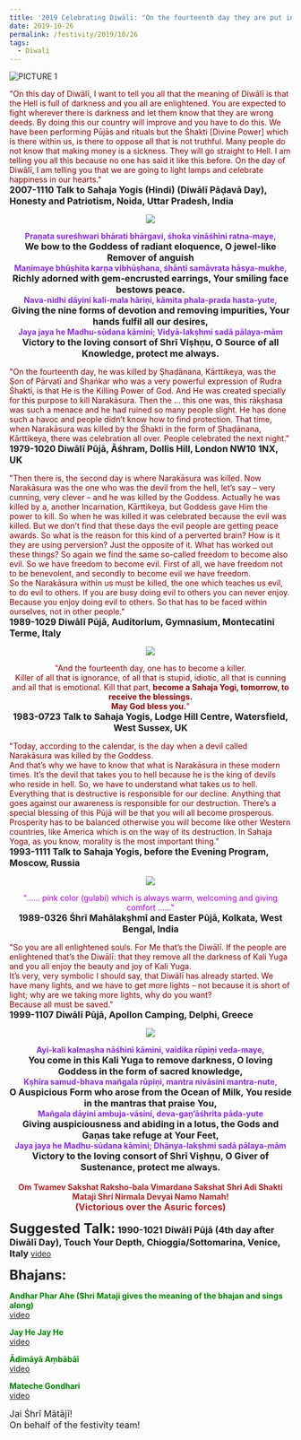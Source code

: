 ```yaml
---
title: '2019 Celebrating Diwālī: "On the fourteenth day they are put in the Hell. So that’s called as Naraka Chaturdaśhī" '
date: 2019-10-26
permalink: /festivity/2019/10/26
tags:
  - Diwali
---
```


![PICTURE 1](/images/image1.png)

<p>
<font color="DarkRed">"On this day of Diwālī, I want to tell you all that the meaning of Diwālī is that the Hell is full of darkness and you all are enlightened. You are expected to fight wherever there is darkness and let them know that they are wrong deeds. By doing this our country will improve and you have to do this. We have been performing Pūjās and rituals but the Śhakti [Divine Power] which is there within us, is there to oppose all that is not truthful. Many people do not know that making money is a sickness. They will go straight to Hell. I am telling you all this because no one has said it like this before. On the day of Diwālī, I am telling you that we are going to light lamps and celebrate happiness in our hearts."</font><br>
<font size="+0"><b>2007-1110 Talk to Sahaja Yogis (Hindi) (Diwālī Pāḍavā Day), Honesty and Patriotism, Noida, Uttar Pradesh, India</b></font>
</p>

<div style="text-align: center"><img src="/images/image224.png" /></div>

<p style="text-align:center;">
<font color="BlueViolet"><b>Praṇata sureśhwari bhārati bhārgavi, śhoka vināśhini ratna-maye,</b></font><br>
<font size="+0"><b>We bow to the Goddess of radiant eloquence, O jewel-like Remover of anguish</b></font><br>
<font color="BlueViolet"><b>Maṇimaye bhūṣhita karṇa vibhūṣhana, śhānti samāvrata hāsya-mukhe,</b></font><br>
<font size="+0"><b>Richly adorned with gem-encrusted earrings, Your smiling face bestows peace.</b></font><br>
<font color="BlueViolet"><b>Nava-nidhi dāyini kali-mala hāriṇi, kāmita phala-prada hasta-yute,</b></font><br>
<font size="+0"><b>Giving the nine forms of devotion and removing impurities, Your hands fulfil all our desires,</b></font><br>
<font color="BlueViolet"><b>Jaya jaya he Madhu-sūdana kāmini; Vidyā-lakṣhmi sadā pālaya-mām</b></font><br>
<font size="+0"><b>Victory to the loving consort of Shrī Viṣhṇu, O Source of all Knowledge, protect me always.</b></font>
</p>

<p>
<font color="DarkRed">"On the fourteenth day, he was killed by Ṣhaḍānana, Kārttikeya, was the Son of Pārvatī and Śhaṅkar who was a very powerful expression of Rudra Śhakti, is that He is the Killing Power of God. And He was created specially for this purpose to kill Narakāsura. Then the ... this one was, this rākṣhasa was such a menace and he had ruined so many people slight. He has done such a havoc and people didn’t know how to find protection.
That time, when Narakāsura was killed by the Śhakti in the form of Ṣhaḍānana, Kārttikeya, there was celebration all over. People celebrated the next night."</font><br>
<font size="+0"><b>1979-1020 Diwālī Pūjā, Āśhram, Dollis Hill, London NW10 1NX, UK</b></font>
</p>

<p>
<font color="DarkRed">"Then there is, the second day is where Narakāsura was killed. Now Narakāsura was the one who was the devil from the hell, let’s say – very cunning, very clever – and he was killed by the Goddess. Actually he was killed by a, another Incarnation, Kārttikeya, but Goddess gave Him the power to kill. So when he was killed it was celebrated because the evil was killed. But we don’t find that these days the evil people are getting peace awards. So what is the reason for this kind of a perverted brain? How is it they are using perversion? Just the opposite of it. What has worked out these things? So again we find the same so-called freedom to become also evil. So we have freedom to become evil. First of all, we have freedom not to be benevolent, and secondly to become evil we have freedom.<br>
So the Narakāsura within us must be killed, the one which teaches us evil, to do evil to others. If you are busy doing evil to others you can never enjoy. Because you enjoy doing evil to others. So that has to be faced within ourselves, not in other people."</font><br>
<font size="+0"><b>1989-1029 Diwālī Pūjā, Auditorium, Gymnasium, Montecatini Terme, Italy</b></font>
</p>

<div style="text-align: center"><img src="/images/image225.png" /></div>

<p style="text-align:center;">
<font color="DarkRed">"And the fourteenth day, one has to become a killer.<br>
Killer of all that is ignorance, of all that is stupid, idiotic, all that is cunning and all that is emotional. Kill that part, <b>become a Sahaja Yogi, tomorrow, to receive the blessings.<br>
May God bless you.</b>"</font><br>
<font size="+0"><b>1983-0723 Talk to Sahaja Yogis, Lodge Hill Centre, Watersfield, West Sussex, UK
</b></font>
</p>

<p>
<font color="DarkRed">"Today, according to the calendar, is the day when a devil called Narakāsura was killed by the Goddess.<br>
And that’s why we have to know that what is Narakāsura in these modern times. It’s the devil that takes you to hell because he is the king of devils who reside in hell. So, we have to understand what takes us to hell. Everything that is destructive is responsible for our decline. Anything that goes against our awareness is responsible for our destruction. There’s a special blessing of this Pūjā will be that you will all become prosperous. Prosperity has to be balanced otherwise you will become like other Western countries, like America which is on the way of its destruction. In Sahaja Yoga, as you know, morality is the most important thing."</font><br>
<font size="+0"><b>1993-1111 Talk to Sahaja Yogis, before the Evening Program, Moscow, Russia</b></font>
</p>

<div style="text-align: center"><img src="/images/image226.png" /></div>

<p style="text-align:center;">
<font color="BlueVioletd">"...... pink color (gulabi) which is always warm, welcoming and giving comfort ......"</font><br>
<font size="+0"><b>1989-0326 Śhrī Mahālakṣhmī and Easter Pūjā, Kolkata, West Bengal, India
</b></font>
</p>

<p>
<font color="DarkRed">"So you are all enlightened souls. For Me that’s the Diwālī. If the people are enlightened that’s the Diwālī: that they remove all the darkness of Kali Yuga and you all enjoy the beauty and joy of Kali Yuga.<br>
It’s very, very symbolic I should say, that Diwālī has already started. We have many lights, and we have to get more lights – not because it is short of light; why are we taking more lights, why do you want?<br>
Because all must be saved."</font><br>
<font size="+0"><b>1999-1107 Diwālī Pūjā, Apollon Camping, Delphi, Greece</b></font>
</p>

<div style="text-align: center"><img src="/images/image227.png" /></div>

<p style="text-align:center;">
<font color="BlueViolet"><b>Ayi-kali kalmaṣha nāśhini kāmini, vaidika rūpiṇi veda-maye,</b></font><br>
<font size="+0"><b>You come in this Kali Yuga to remove darkness, O loving Goddess in the form of sacred knowledge,</b></font><br>
<font color="BlueViolet"><b>Kṣhīra samud-bhava mañgala rūpiṇi, mantra nivāsini mantra-nute,</b></font><br>
<font size="+0"><b>O Auspicious Form who arose from the Ocean of Milk, You reside in the mantras that praise You,</b></font><br>
<font color="BlueViolet"><b>Mañgala dāyini ambuja-vāsini, deva-gaṇ’āśhrita pāda-yute</b></font><br>
<font size="+0"><b>Giving auspiciousness and abiding in a lotus, the Gods and Gaṇas take refuge at Your Feet,</b></font><br>
<font color="BlueViolet"><b>Jaya jaya he Madhu-sūdana kāmini; Dhānya-lakṣhmi sadā pālaya-mām</b></font><br> 
<font size="+0"><b>Victory to the loving consort of Shrī Viṣhṇu, O Giver of Sustenance, protect me always.</b></font><br> 
<br>
<font color="FireBrick"><b>Om Twamev Sakshat Raksho-bala Vimardana Sakshat Shri Adi Shakti Mataji Shri Nirmala Devyai Namo Namah!</b></font><br>  
<font color="FireBrick"><font size="+0"><b>(Victorious over the Asuric forces)</b></font></font><br> 
</p>

<font size="+2"><b>Suggested Talk:</b></font> 
<font size="+0"><b>1990-1021 Diwālī Pūjā (4th day after Diwālī Day), Touch Your Depth, Chioggia/Sottomarina, Venice, Italy</b></font>
<a href="https://www.youtube.com/watch?v=KaxWGDOE1aQ"> video</a><br>

<font size="+2"><b>Bhajans:</b></font>

<p>
<font color="green"><b>Andhar Phar Ahe (Shri Mataji gives the meaning of the bhajan and sings along)</b></font><br>
<a href="https://www.youtube.com/watch?v=Q-9epgyvADY&feature=youtu.be"> video</a><br>
</p>

<p>
<font color="green"><b>Jay He Jay He</b></font><br>
<a href="https://www.youtube.com/watch?v=BM9TIVx2h3M">video</a>
</p>

<p>
<font color="green"><b>Ādimāyā Aṃbābāī</b></font><br>
<a href="https://www.youtube.com/watch?v=R85teBs7rSE">video</a>
</p>
 
<p>
<font color="green"><b>Mateche Gondhari</b></font><br>
<a href="https://www.youtube.com/watch?v=6HVszNo1EBo">video</a> 
</p>

<p>
<font size="+0">Jai Śhrī Mātājī!<br>
On behalf of the festivity team!</font>
</p>
